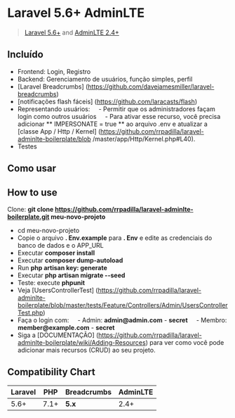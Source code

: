 # Laravel 5.6+ AdminLTE
> [Laravel 5.6+](https://laravel.com/docs/) and [AdminLTE 2.4+](https://github.com/almasaeed2010/AdminLTE)

## Incluído

- Frontend: Login, Registro
- Backend: Gerenciamento de usuários, função simples, perfil
- [Laravel Breadcrumbs] (https://github.com/davejamesmiller/laravel-breadcrumbs)
- [notificações flash fáceis] (https://github.com/laracasts/flash)
- Representando usuários:
    - Permitir que os administradores façam login como outros usuários
    - Para ativar esse recurso, você precisa adicionar ** IMPERSONATE = true ** ao arquivo .env e atualizar a [classe App / Http / Kernel] (https://github.com/rrpadilla/laravel-adminlte-boilerplate/blob /master/app/Http/Kernel.php#L40).
- Testes

## Como usar

## How to use

Clone: ​​__git clone https://github.com/rrpadilla/laravel-adminlte-boilerplate.git meu-novo-projeto__
- cd meu-novo-projeto
- Copie o arquivo __. Env.example__ para __. Env__ e edite as credenciais do banco de dados e o APP_URL
- Executar __composer install__
- Executar __composer dump-autoload__
- Run __php artisan key: generate__
- Executar __php artisan migrate --seed__
- Teste: execute __phpunit__
- Veja [UsersControllerTest] (https://github.com/rrpadilla/laravel-adminlte-boilerplate/blob/master/tests/Feature/Controllers/Admin/UsersControllerTest.php)
- Faça o login com:
    - Admin: __admin@admin.com__ - __secret__
    - Membro: __member@example.com__ - __secret__
- Siga a [DOCUMENTAÇÃO] (https://github.com/rrpadilla/laravel-adminlte-boilerplate/wiki/Adding-Resources) para ver como você pode adicionar mais recursos (CRUD) ao seu projeto.

## Compatibility Chart

| Laravel | PHP  | Breadcrumbs | AdminLTE  
|---------|------|-------------|----------|
| 5.6+    | 7.1+ | **5.x**     | 2.4+ 
